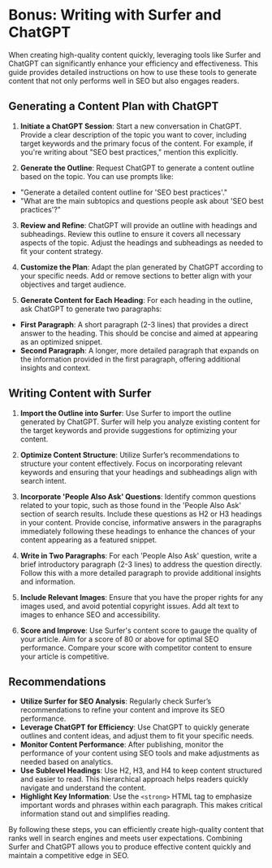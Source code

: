 # Bonus: Writing with Surfer and ChatGPT

When creating high-quality content quickly, leveraging tools like Surfer and ChatGPT can significantly enhance your efficiency and effectiveness. This guide provides detailed instructions on how to use these tools to generate content that not only performs well in SEO but also engages readers.

## Generating a Content Plan with ChatGPT

1. **Initiate a ChatGPT Session**: Start a new conversation in ChatGPT. Provide a clear description of the topic you want to cover, including target keywords and the primary focus of the content. For example, if you're writing about "SEO best practices," mention this explicitly.

2. **Generate the Outline**: Request ChatGPT to generate a content outline based on the topic. You can use prompts like:
  - "Generate a detailed content outline for 'SEO best practices'."
  - "What are the main subtopics and questions people ask about 'SEO best practices'?"

3. **Review and Refine**: ChatGPT will provide an outline with headings and subheadings. Review this outline to ensure it covers all necessary aspects of the topic. Adjust the headings and subheadings as needed to fit your content strategy.

4. **Customize the Plan**: Adapt the plan generated by ChatGPT according to your specific needs. Add or remove sections to better align with your objectives and target audience.

5. **Generate Content for Each Heading**: For each heading in the outline, ask ChatGPT to generate two paragraphs:
  - **First Paragraph**: A short paragraph (2-3 lines) that provides a direct answer to the heading. This should be concise and aimed at appearing as an optimized snippet.
  - **Second Paragraph**: A longer, more detailed paragraph that expands on the information provided in the first paragraph, offering additional insights and context.
  
## Writing Content with Surfer

1. **Import the Outline into Surfer**: Use Surfer to import the outline generated by ChatGPT. Surfer will help you analyze existing content for the target keywords and provide suggestions for optimizing your content.

2. **Optimize Content Structure**: Utilize Surfer’s recommendations to structure your content effectively. Focus on incorporating relevant keywords and ensuring that your headings and subheadings align with search intent.

3. **Incorporate 'People Also Ask' Questions**: Identify common questions related to your topic, such as those found in the 'People Also Ask' section of search results. Include these questions as H2 or H3 headings in your content. Provide concise, informative answers in the paragraphs immediately following these headings to enhance the chances of your content appearing as a featured snippet.

4. **Write in Two Paragraphs**: For each 'People Also Ask' question, write a brief introductory paragraph (2-3 lines) to address the question directly. Follow this with a more detailed paragraph to provide additional insights and information.

5. **Include Relevant Images**: Ensure that you have the proper rights for any images used, and avoid potential copyright issues. Add alt text to images to enhance SEO and accessibility.

6. **Score and Improve**: Use Surfer's content score to gauge the quality of your article. Aim for a score of 80 or above for optimal SEO performance. Compare your score with competitor content to ensure your article is competitive.

## Recommendations

- **Utilize Surfer for SEO Analysis**: Regularly check Surfer’s recommendations to refine your content and improve its SEO performance.
- **Leverage ChatGPT for Efficiency**: Use ChatGPT to quickly generate outlines and content ideas, and adjust them to fit your specific needs.
- **Monitor Content Performance**: After publishing, monitor the performance of your content using SEO tools and make adjustments as needed based on analytics.
- **Use Sublevel Headings**: Use H2, H3, and H4 to keep content structured and easier to read. This hierarchical approach helps readers quickly navigate and understand the content.
- **Highlight Key Information**: Use the `<strong>` HTML tag to emphasize important words and phrases within each paragraph. This makes critical information stand out and simplifies reading.

By following these steps, you can efficiently create high-quality content that ranks well in search engines and meets user expectations. Combining Surfer and ChatGPT allows you to produce effective content quickly and maintain a competitive edge in SEO.

